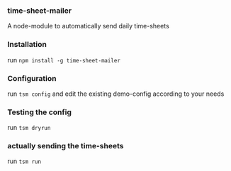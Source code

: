 ### time-sheet-mailer
A node-module to automatically send daily time-sheets

### Installation
run `npm install -g time-sheet-mailer`

### Configuration
run `tsm config` and edit the existing demo-config according to your needs

### Testing the config
run `tsm dryrun`

### actually sending the time-sheets
run `tsm run`
